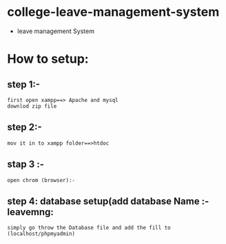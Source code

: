 # college-leave-management-system


* leave management System
# How to setup:

## step 1:-
```
first open xampp==> Apache and mysql
downlod zip file
```
## step 2:-
```
mov it in to xampp folder==>htdoc
```
## stap 3 :-
```
open chrom (browser):-
```
## step 4: database setup(add database Name :- leavemng:
```
simply go throw the Database file and add the fill to (localhost/phpmyadmin)
```

